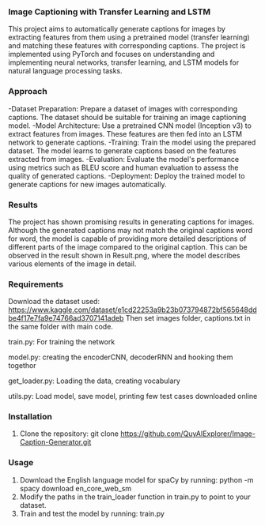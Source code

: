 ### Image Captioning with Transfer Learning and LSTM
This project aims to automatically generate captions for images by extracting features from them using a pretrained model (transfer learning) and matching these features with corresponding captions. The project is implemented using PyTorch and focuses on understanding and implementing neural networks, transfer learning, and LSTM models for natural language processing tasks.

### Approach
-Dataset Preparation: Prepare a dataset of images with corresponding captions. The dataset should be suitable for training an image captioning model.
-Model Architecture: Use a pretrained CNN model (Inception v3) to extract features from images. These features are then fed into an LSTM network to generate captions.
-Training: Train the model using the prepared dataset. The model learns to generate captions based on the features extracted from images.
-Evaluation: Evaluate the model's performance using metrics such as BLEU score and human evaluation to assess the quality of generated captions.
-Deployment: Deploy the trained model to generate captions for new images automatically.

### Results
The project has shown promising results in generating captions for images. Although the generated captions may not match the original captions word for word, the model is capable of providing more detailed descriptions of different parts of the image compared to the original caption. This can be observed in the result shown in Result.png, where the model describes various elements of the image in detail.

### Requirements
Download the dataset used: https://www.kaggle.com/dataset/e1cd22253a9b23b073794872bf565648ddbe4f17e7fa9e74766ad3707141adeb
Then set images folder, captions.txt in the same folder with main code.

train.py: For training the network

model.py: creating the encoderCNN, decoderRNN and hooking them togethor

get_loader.py: Loading the data, creating vocabulary

utils.py: Load model, save model, printing few test cases downloaded online

### Installation
1. Clone the repository:
git clone https://github.com/QuyAIExplorer/Image-Caption-Generator.git

### Usage
1. Download the English language model for spaCy by running:
python -m spacy download en_core_web_sm
2. Modify the paths in the train_loader function in train.py to point to your dataset.
3. Train and test the model by running: train.py


